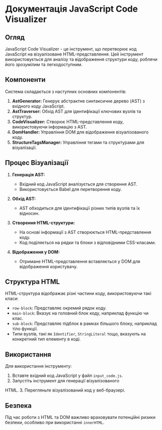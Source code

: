 # Документація JavaScript Code Visualizer

## Огляд

JavaScript Code Visualizer - це інструмент, що перетворює код JavaScript на 
візуалізоване HTML-представлення. Цей інструмент використовується для аналізу та 
відображення структури коду, роблячи його зрозумілим та легкодоступним.

## Компоненти

Система складається з наступних основних компонентів:

1. **AstGenerator:** Генерує абстрактне синтаксичне дерево (AST) з вхідного коду JavaScript.
2. **AstTraverser:** Обхід AST для ідентифікації ключових вузлів та структур.
3. **CodeVisualizer:** Створює HTML-представлення коду, використовуючи інформацію з AST.
4. **DomHandler:** Управління DOM для відображення візуалізованого коду.
5. **StructureTagsManager:** Управління тегами та структурами для візуалізації.

## Процес Візуалізації

1. **Генерація AST:**
   - Вхідний код JavaScript аналізується для створення AST.
   - Використовується Babel для перетворення коду.

2. **Обхід AST:**
   - AST обходиться для ідентифікації різних типів вузлів та їх відносин.

3. **Створення HTML-структури:**
   - На основі інформації з AST створюється HTML-представлення коду.
   - Код поділяється на рядки та блоки з відповідними CSS-класами.

4. **Відображення у DOM:**
   - Отримане HTML-представлення вставляється у DOM для відображення користувачу.

## Структура HTML

HTML-структура відображає різні частини коду, використовуючи такі класи:

- `row-block`: Представляє окремий рядок коду.
- `main-block`: Вказує на головний блок коду, наприклад функцію чи клас.
- `sub-block`: Представляє підблок в рамках більшого блоку, наприклад тіло функції.
- Типи вузлів, такі як `Identifier`, `StringLiteral` тощо, вказують на конкретний тип елементу в коді.

## Використання

Для використання інструменту:

1. Вставте вхідний код JavaScript у файл `input_code.js`.
2. Запустіть інструмент для генерації візуалізованого

 HTML.
3. Перегляньте візуалізований код у веб-браузері.

## Безпека

Під час роботи з HTML та DOM важливо враховувати потенційні ризики безпеки, особливо при використанні `innerHTML`.
